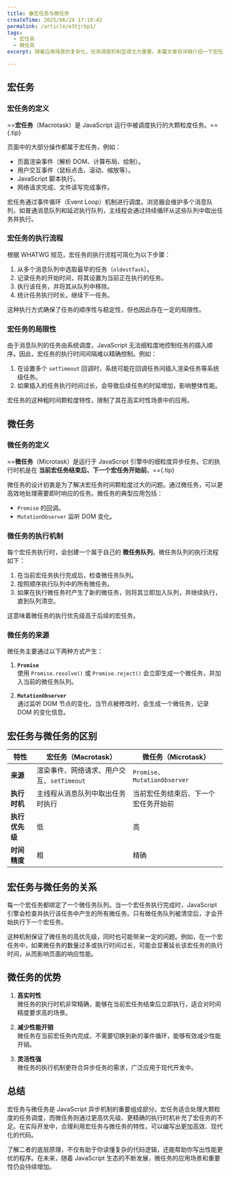 ```yaml
---
title: 🟣宏任务与微任务
createTime: 2025/06/24 17:19:42
permalink: /article/e3tjrbp1/
tags:
  - 宏任务
  - 微任务
excerpt: 随着应用场景的复杂化，任务调度机制显得尤为重要。本篇文章将详细介绍一下宏任务与微任务的知识。

---
```


## 宏任务

### 宏任务的定义

==**宏任务**（Macrotask）是 JavaScript 运行中被调度执行的大颗粒度任务。=={.tip}

页面中的大部分操作都属于宏任务，例如：

- 页面渲染事件（解析 DOM、计算布局、绘制）。
- 用户交互事件（鼠标点击、滚动、缩放等）。
- JavaScript 脚本执行。
- 网络请求完成、文件读写完成事件。

宏任务通过事件循环（Event Loop）机制进行调度。浏览器会维护多个消息队列，如普通消息队列和延迟执行队列，主线程会通过持续循环从这些队列中取出任务并执行。

### 宏任务的执行流程

根据 WHATWG 规范，宏任务的执行流程可简化为以下步骤：

1. 从多个消息队列中选取最早的任务（`oldestTask`）。
2. 记录任务的开始时间，将其设置为当前正在执行的任务。
3. 执行该任务，并将其从队列中移除。
4. 统计任务执行时长，继续下一任务。

这种执行方式确保了任务的顺序性与稳定性，但也因此存在一定的局限性。

### 宏任务的局限性

由于消息队列的任务由系统调度，JavaScript 无法细粒度地控制任务的插入顺序。因此，宏任务的执行时间间隔难以精确控制。例如：

1. 在设置多个 `setTimeout` 回调时，系统可能在回调任务间插入渲染任务等系统级任务。
2. 如果插入的任务执行时间过长，会导致后续任务的时延增加，影响整体性能。

宏任务的这种粗时间颗粒度特性，限制了其在高实时性场景中的应用。

## 微任务

### 微任务的定义

==**微任务**（Microtask）是运行于 JavaScript 引擎中的细粒度异步任务。它的执行时机是在 **当前宏任务结束后、下一个宏任务开始前**。=={.tip}

微任务的设计初衷是为了解决宏任务时间颗粒度过大的问题。通过微任务，可以更高效地处理需要即时响应的任务。微任务的典型应用包括：

- `Promise` 的回调。
- `MutationObserver` 监听 DOM 变化。

### 微任务的执行机制

每个宏任务执行时，会创建一个属于自己的 **微任务队列**。微任务队列的执行流程如下：

1. 在当前宏任务执行完成后，检查微任务队列。
2. 按照顺序执行队列中的所有微任务。
3. 如果在执行微任务时产生了新的微任务，则将其立即加入队列，并继续执行，直到队列清空。

这意味着微任务的执行优先级高于后续的宏任务。


### 微任务的来源

微任务主要通过以下两种方式产生：

1. **`Promise`**  
   使用 `Promise.resolve()` 或 `Promise.reject()` 会立即生成一个微任务，并加入当前的微任务队列。

2. **`MutationObserver`**  
   通过监听 DOM 节点的变化，当节点被修改时，会生成一个微任务，记录 DOM 的变化信息。

## 宏任务与微任务的区别

| 特性           | 宏任务（Macrotask）                       | 微任务（Microtask）                     |
|----------------|------------------------------------------|-----------------------------------------|
| **来源**       | 渲染事件、网络请求、用户交互、`setTimeout` | `Promise`、`MutationObserver`           |
| **执行时机**   | 主线程从消息队列中取出任务时执行          | 当前宏任务结束后、下一个宏任务开始前     |
| **执行优先级** | 低                                       | 高                                      |
| **时间精度**   | 粗                                       | 精确                                    |


## 宏任务与微任务的关系

每一个宏任务都绑定了一个微任务队列。当一个宏任务执行完成时，JavaScript 引擎会检查并执行该任务中产生的所有微任务。只有微任务队列被清空后，才会开始执行下一个宏任务。

这种机制保证了微任务的高优先级，同时也可能带来一定的问题。例如，在一个宏任务中，如果微任务的数量过多或执行时间过长，可能会显著延长该宏任务的执行时间，从而影响页面的响应性能。


## 微任务的优势

1. **高实时性**  
   微任务的执行时机非常精确，能够在当前宏任务结束后立即执行，适合对时间精度要求高的场景。

2. **减少性能开销**  
   微任务在当前宏任务内完成，不需要切换到新的事件循环，能够有效减少性能开销。

3. **灵活性强**  
   微任务的执行机制更符合异步任务的需求，广泛应用于现代开发中。

## 总结

宏任务与微任务是 JavaScript 异步机制的重要组成部分。宏任务适合处理大颗粒度的任务调度，而微任务则通过更高优先级、更精确的执行时机补充了宏任务的不足。在实际开发中，合理利用宏任务与微任务的特性，可以编写出更加高效、现代化的代码。

了解二者的底层原理，不仅有助于你读懂复杂的代码逻辑，还能帮助你写出性能更优的程序。在未来，随着 JavaScript 生态的不断发展，微任务的应用场景和重要性仍会持续增加。